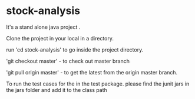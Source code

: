 # stock-analysis

It's a stand alone java project .

Clone the project in your local in a directory.

run 'cd stock-analysis' to go inside the project directory.

'git checkout master' - to check out master branch 

'git pull origin master' - to get the latest from the origin master branch.

To run the test cases for the in the test package. please find the junit jars in the jars folder and add it to the class path

